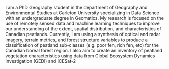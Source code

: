 I am a PhD Geography student in the department of Geography and Environmental Studies at Carleton University specializing in Data Science with an undergraduate degree in Geomatics. My research is focused on the use of remotely sensed data and machine learning techniques to improve our understanding of the extent, spatial distribution, and characteristics of Canadian peatlands. Currently, I am using a synthesis of optical and radar imagery, terrain metrics, and forest structure variables to produce a classification of peatland sub-classes (e.g. poor fen, rich fen, etc) for the Canadian boreal forest region. I also aim to create an inventory of peatland vegetation characteristics using data from Global Ecosystem Dynamics Investigation (GEDI) and ICESat-2
